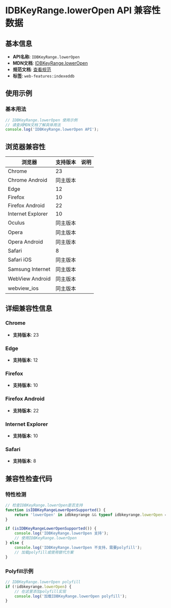 # IDBKeyRange.lowerOpen API 兼容性数据

## 基本信息

- **API名称**: `IDBKeyRange.lowerOpen`
- **MDN文档**: [IDBKeyRange.lowerOpen](https://developer.mozilla.org/docs/Web/API/IDBKeyRange/lowerOpen)
- **规范文档**: [查看规范](https://w3c.github.io/IndexedDB/#ref-for-dom-idbkeyrange-loweropen①)
- **标签**: `web-features:indexeddb`

## 使用示例

### 基本用法

```javascript
// IDBKeyRange.lowerOpen 使用示例
// 请查阅MDN文档了解具体用法
console.log('IDBKeyRange.lowerOpen API');
```

## 浏览器兼容性

| 浏览器 | 支持版本 | 说明 |
|--------|----------|------|
| Chrome | 23 |  |
| Chrome Android | 同主版本 |  |
| Edge | 12 |  |
| Firefox | 10 |  |
| Firefox Android | 22 |  |
| Internet Explorer | 10 |  |
| Oculus | 同主版本 |  |
| Opera | 同主版本 |  |
| Opera Android | 同主版本 |  |
| Safari | 8 |  |
| Safari iOS | 同主版本 |  |
| Samsung Internet | 同主版本 |  |
| WebView Android | 同主版本 |  |
| webview_ios | 同主版本 |  |

## 详细兼容性信息

### Chrome

- **支持版本**: 23

### Edge

- **支持版本**: 12

### Firefox

- **支持版本**: 10

### Firefox Android

- **支持版本**: 22

### Internet Explorer

- **支持版本**: 10

### Safari

- **支持版本**: 8

## 兼容性检查代码

### 特性检测

```javascript
// 检查IDBKeyRange.lowerOpen是否支持
function isIDBKeyRangeLowerOpenSupported() {
    return 'lowerOpen' in idbkeyrange && typeof idbkeyrange.lowerOpen === 'function';
}

if (isIDBKeyRangeLowerOpenSupported()) {
    console.log('IDBKeyRange.lowerOpen 支持');
    // 使用IDBKeyRange.lowerOpen
} else {
    console.log('IDBKeyRange.lowerOpen 不支持，需要polyfill');
    // 加载polyfill或使用替代方案
}
```

### Polyfill示例

```javascript
// IDBKeyRange.lowerOpen polyfill
if (!idbkeyrange.lowerOpen) {
    // 在这里添加polyfill实现
    console.log('加载IDBKeyRange.lowerOpen polyfill');
}
```


